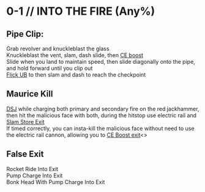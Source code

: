 # 0-1 // INTO THE FIRE (Any%)


## Pipe Clip:
Grab revolver and knuckleblast the glass <br/>
Knuckleblast the vent, slam, dash slide, then [CE boost](/speedrun-tech.md#ce-boost-core-eject-boost) <br/>
Slide when you land to maintain speed, then slide diagonally onto the pipe, and hold forward until you clip out <br/>
[Flick UB](/speedrun-tech.md#flick-ub) to then slam and dash to reach the checkpoint <br/>


## Maurice Kill <br/>
[DSJ](/speedrun-tech.md#dsj-dash-slide-jump) while charging both primary and secondary fire on the red jackhammer, then hit the malicious face with both, during the hitstop use electric rail and [Slam Store Exit](/speedrun-tech.md#slam-store-exit) <br/>
If timed correctly, you can insta-kill the malicious face without need to use the electric rail cannon, allowing you to [CE Boost exit](/speedrun-tech.md#ce-boost-exit)<>


## False Exit <br/>
Rocket Ride Into Exit <br/>
Pump Charge Into Exit <br/>
Bonk Head With Pump Charge Into Exit <br/>
